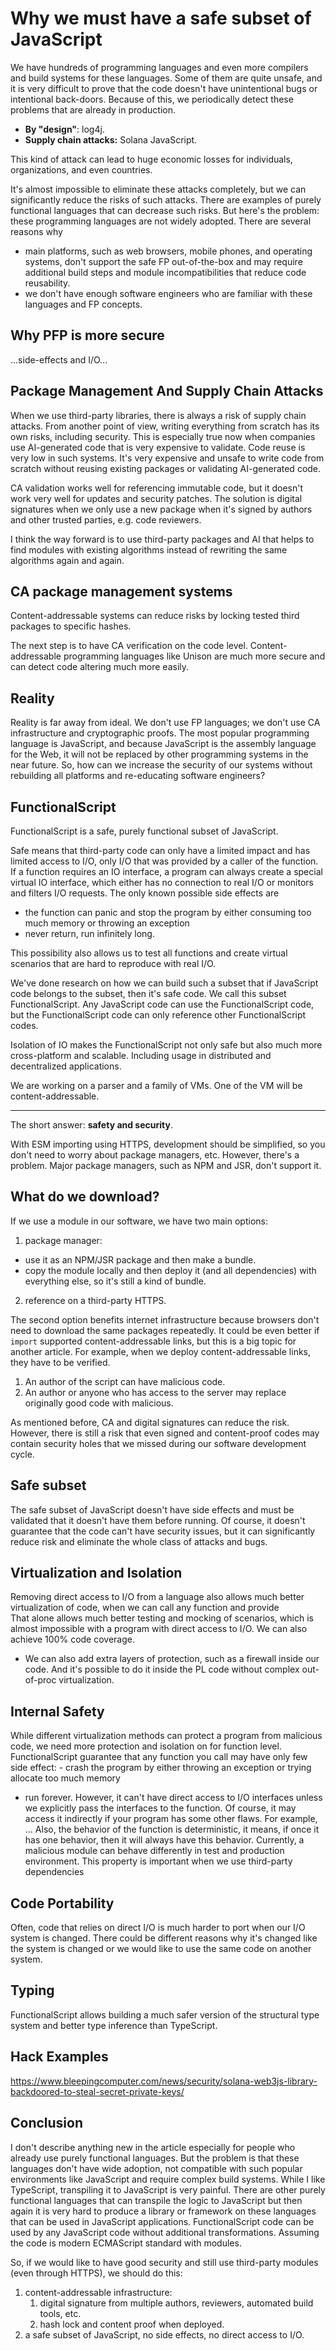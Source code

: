 # Why we must have a safe subset of JavaScript

We have hundreds of programming languages and even more compilers and build systems for these languages. Some of them are quite unsafe, and it is very difficult to prove that the code doesn't have unintentional bugs or intentional back-doors. Because of this, we periodically detect these problems that are already in production.

- **By "design"**: log4j.
- **Supply chain attacks:** Solana JavaScript.

This kind of attack can lead to huge economic losses for individuals, organizations, and even countries.

It's almost impossible to eliminate these attacks completely, but we can significantly reduce the risks of such attacks. There are examples of purely functional languages that can decrease such risks. But here's the problem: these programming languages are not widely adopted. There are several reasons why

- main platforms, such as web browsers, mobile phones, and operating systems, don't support the safe FP out-of-the-box and may require additional build steps and module incompatibilities that reduce code reusability.
- we don't have enough software engineers who are familiar with these languages and FP concepts.

## Why PFP is more secure 

...side-effects and I/O...

## Package Management And Supply Chain Attacks

When we use third-party libraries, there is always a risk of supply chain attacks. From another point of view, writing everything from scratch has its own risks, including security. This is especially true now when companies use AI-generated code that is very expensive to validate. Code reuse is very low in such systems. It's very expensive and unsafe to write code from scratch without reusing existing packages or validating AI-generated code. 

CA validation works well for referencing immutable code, but it doesn't work very well for updates and security patches. The solution is digital signatures when we only use a new package when it's signed by authors and other trusted parties, e.g. code reviewers.  

I think the way forward is to use third-party packages and AI that helps to find modules with existing algorithms instead of rewriting the same algorithms again and again.

## CA package management systems 

Content-addressable systems can reduce risks by locking tested third packages to specific hashes. 

The next step is to have CA verification on the code level. Content-addressable programming languages like Unison are much more secure and can detect code altering much more easily.

## Reality

Reality is far away from ideal. We don't use FP languages; we don't use CA infrastructure and cryptographic proofs. The most popular programming language is JavaScript, and because JavaScript is the assembly language for the Web, it will not be replaced by other programming systems in the near future. So, how can we increase the security of our systems without rebuilding all platforms and re-educating software engineers? 

## FunctionalScript

FunctionalScript is a safe, purely functional subset of JavaScript.

Safe means that third-party code can only have a limited impact and has limited access to I/O, only I/O that was provided by a caller of the function. If a function requires an IO interface, a program can always create a special virtual IO interface, which either has no connection to real I/O or monitors and filters I/O requests. The only known possible side effects are

- the function can panic and stop the program by either consuming too much memory or throwing an exception
- never return, run infinitely long.

This possibility also allows us to test all functions and create virtual scenarios that are hard to reproduce with real I/O. 

We've done research on how we can build such a subset that if JavaScript code belongs to the subset, then it's safe code. We call this subset FunctionalScript. Any JavaScript code can use the FunctionalScript code, but the FunctionalScript code can only reference other FunctionalScript codes. 

Isolation of IO makes the FunctionalScript not only safe but also much more cross-platform and scalable. Including usage in distributed and decentralized applications.

We are working on a parser and a family of VMs. One of the VM will be content-addressable.

------------------

The short answer: **safety and security**.

With ESM importing using HTTPS, development should be simplified, so you don't need to worry about package managers, etc. However, there's a problem.
Major package managers, such as NPM and JSR, don't support it.

## What do we download?

If we use a module in our software, we have two main options:

1. package manager:
  - use it as an NPM/JSR package and then make a bundle.
  - copy the module locally and then deploy it (and all dependencies) with everything else, so it's still a kind of bundle.
2. reference on a third-party HTTPS.

The second option benefits internet infrastructure because browsers don't need to download the same packages repeatedly. It could be even better if `import` supported content-addressable links, but this is a big topic for another article. For example, when we deploy content-addressable links, they have to be verified.

1. An author of the script can have malicious code.
2. An author or anyone who has access to the server may replace originally good code with malicious.

As mentioned before, CA and digital signatures can reduce the risk. However, there is still a risk that even signed and content-proof codes may contain security holes that we missed during our software development cycle.

## Safe subset

The safe subset of JavaScript doesn't have side effects and must be validated that it doesn't have them before running. Of course, it doesn't guarantee that the code can't have security issues, but it can significantly reduce risk and eliminate the whole class of attacks and bugs.

## Virtualization and Isolation

Removing direct access to I/O from a language also allows much better virtualization of code, when we can call any function and provide  
That alone allows much better testing and mocking of scenarios, which is almost impossible with a program with direct access to I/O. We can also achieve 100% code coverage.
- We can also add extra layers of protection, such as a firewall inside our code.
And it's possible to do it inside the PL code without complex out-of-proc virtualization.

## Internal Safety

While different virtualization methods can protect a program from malicious code, we need more protection and isolation on for function level. FunctionalScript guarantee that any function you call may have only few side effect: - crash the program by either throwing an exception or trying allocate too much memory
- run forever.
However, it can't have direct access to I/O interfaces unless we explicitly pass the interfaces to the function. Of course, it may access it indirectly if your program has some other flaws. For example, ...
Also, the behavior of the function is deterministic, it means, if once it has one behavior, then it will always have this behavior. Currently, a malicious module can behave differently in test and production environment.
This property is important when we use third-party dependencies


## Code Portability

Often, code that relies on direct I/O is much harder to port when our I/O system is changed. There could be different reasons why it's changed like the system is changed or we would like to use the same code on another system.

## Typing

FunctionalScript allows building a much safer version of the structural type system and better type inference than TypeScript.

## Hack Examples

https://www.bleepingcomputer.com/news/security/solana-web3js-library-backdoored-to-steal-secret-private-keys/

## Conclusion

I don't describe anything new in the article especially for people who already use purely functional languages. But the problem is that these languages don't have wide adoption, not compatible with such popular environments like JavaScript and require complex build systems. While I like TypeScript, transpiling it to JavaScript is very painful. There are other purely functional languages that can transpile the logic to JavaScript but then again it is very hard to produce a library or framework on these languages that can be used in JavaScript applications. FunctionalScript code can be used by any JavaScript code without additional transformations. Assuming the code is modern ECMAScript standard with modules.

So, if we would like to have good security and still use third-party modules (even through HTTPS), we should do this:

1. content-addressable infrastructure:
    1. digital signature from multiple authors, reviewers, automated build tools, etc.
    2. hash lock and content proof when deployed.
2. a safe subset of JavaScript, no side effects, no direct access to I/O.
